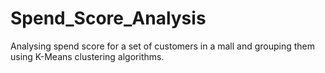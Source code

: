 # Spend_Score_Analysis
Analysing spend score for a set of customers in a mall and grouping them using K-Means clustering algorithms.
